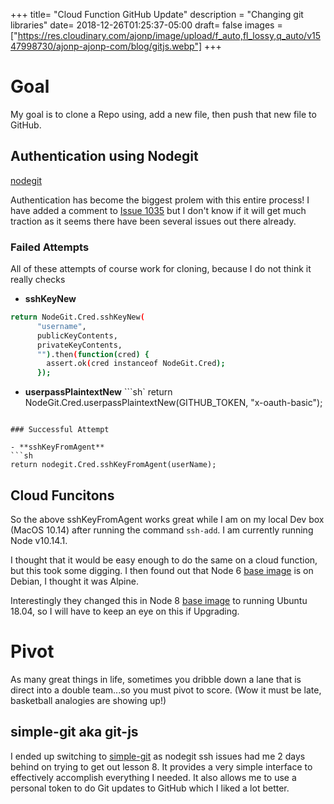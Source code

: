 +++
title= "Cloud Function GitHub Update"
description = "Changing git libraries"
date= 2018-12-26T01:25:37-05:00
draft= false
images = ["https://res.cloudinary.com/ajonp/image/upload/f_auto,fl_lossy,q_auto/v1547998730/ajonp-ajonp-com/blog/gitjs.webp"]
+++

# Goal
My goal is to clone a Repo using, add a new file, then push that new file to GitHub.

## Authentication using Nodegit
[nodegit](https://github.com/nodegit/nodegit)

Authentication has become the biggest prolem with this entire process!
I have added a comment to [Issue 1035](https://github.com/nodegit/nodegit/issues/1035) but I don't know if it will get much traction as it seems there have been several issues out there already. 

### Failed Attempts
All of these attempts of course work for cloning, because I do not think it really checks

- **sshKeyNew** 
```sh
return NodeGit.Cred.sshKeyNew(
      "username",
      publicKeyContents,
      privateKeyContents,
      "").then(function(cred) {
        assert.ok(cred instanceof NodeGit.Cred);
      });
```
- **userpassPlaintextNew**
```sh`
return NodeGit.Cred.userpassPlaintextNew(GITHUB_TOKEN, "x-oauth-basic");
```

### Successful Attempt

- **sshKeyFromAgent**
```sh
return nodegit.Cred.sshKeyFromAgent(userName);
```

## Cloud Funcitons
So the above sshKeyFromAgent works great while I am on my local Dev box (MacOS 10.14) after running the command `ssh-add`. I am currently running Node v10.14.1.

I thought that it would be easy enough to do the same on a cloud function, but this took some digging. I then found out that Node 6 [base image](https://cloud.google.com/functions/docs/concepts/nodejs-6-runtime#base_image) is on Debian, I thought it was Alpine.

Interestingly they changed this in Node 8 [base image](https://cloud.google.com/functions/docs/concepts/nodejs-8-runtime#base_image) to running Ubuntu 18.04, so I will have to keep an eye on this if Upgrading.

# Pivot
As many great things in life, sometimes you dribble down a lane that is direct into a double team...so you must pivot to score. (Wow it must be late, basketball analogies are showing up!)

## simple-git aka git-js
I ended up switching to [simple-git](https://github.com/steveukx/git-js) as nodegit ssh issues had me 2 days behind on trying to get out lesson 8. It provides a very simple interface to effectively accomplish everything I needed. It also allows me to use a personal token to do Git updates to GitHub which I liked a lot better.
